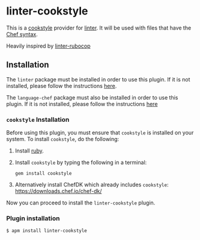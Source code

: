 # linter-cookstyle

This is a [cookstyle](https://github.com/chef/cookstyle) provider for
[linter][linter]. It will be used with files
that have the [Chef syntax](https://atom.io/packages/language-chef).

Heavily inspired by [linter-rubocop](https://atom.io/packages/linter-rubocop)

## Installation

The `linter` package must be installed in order to use this plugin. If it
is not installed, please follow the instructions [here][linter].

The `language-chef` package must also be installed in order to use this plugin. If it is not installed, please follow the instructions [here](https://atom.io/packages/language-chef)

### `cookstyle` Installation

Before using this plugin, you must ensure that `cookstyle` is installed on
your system. To install `cookstyle`, do the following:

1.  Install [ruby](https://www.ruby-lang.org/).

2.  Install `cookstyle` by typing the following in a terminal:

    ```ShellSession
    gem install cookstyle
    ```

3.  Alternatively install ChefDK which already includes `cookstyle`:
    <https://downloads.chef.io/chef-dk/>

Now you can proceed to install the `linter-cookstyle` plugin.

### Plugin installation

```ShellSession
$ apm install linter-cookstyle
```

[linter]: https://github.com/atom-community/linter "Linter"

